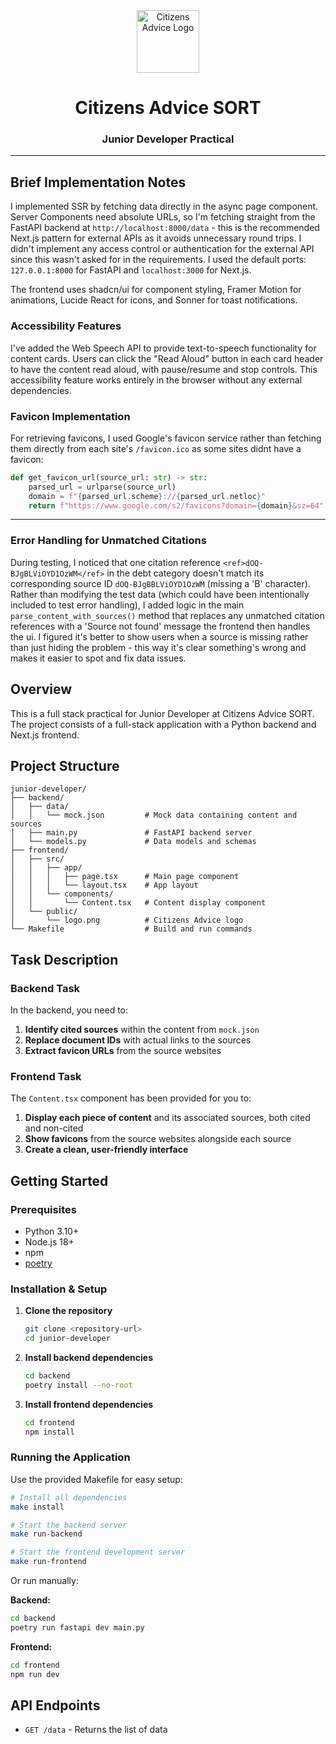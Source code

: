 <div align="center">
  <img src="frontend/public/logo.png" alt="Citizens Advice Logo" width="100" height="100" />
    <h1>Citizens Advice SORT</h1>
    <h3>Junior Developer Practical</h3>
</div>

---


## Brief Implementation Notes

I implemented SSR by fetching data directly in the async page component. Server Components need absolute URLs, so I'm fetching straight from the FastAPI backend at `http://localhost:8000/data` - this is the recommended Next.js pattern for external APIs as it avoids unnecessary round trips. I didn't implement any access control or authentication for the external API since this wasn't asked for in the requirements. I used the default ports: `127.0.0.1:8000` for FastAPI and `localhost:3000` for Next.js.

The frontend uses shadcn/ui for component styling, Framer Motion for animations, Lucide React for icons, and Sonner for toast notifications.

### Accessibility Features

I've added the Web Speech API to provide text-to-speech functionality for content cards. Users can click the "Read Aloud" button in each card header to have the content read aloud, with pause/resume and stop controls. This accessibility feature works entirely in the browser without any external dependencies.

### Favicon Implementation

For retrieving favicons, I used Google's favicon service rather than fetching them directly from each site's `/favicon.ico` as some sites didnt have a favicon:

```python
def get_favicon_url(source_url: str) -> str:
    parsed_url = urlparse(source_url)
    domain = f"{parsed_url.scheme}://{parsed_url.netloc}"
    return f"https://www.google.com/s2/favicons?domain={domain}&sz=64"
```
---

### Error Handling for Unmatched Citations

During testing, I noticed that one citation reference `<ref>dOQ-BJgBLViOYD1OzWM</ref>` in the debt category doesn't match its corresponding source ID `dOQ-BJgBBLViOYD1OzWM` (missing a 'B' character). Rather than modifying the test data (which could have been intentionally included to test error handling), I added logic in the main `parse_content_with_sources()` method that replaces any unmatched citation references with a 'Source not found' message the frontend then handles the ui. I figured it's better to show users when a source is missing rather than just hiding the problem - this way it's clear something's wrong and makes it easier to spot and fix data issues.

## Overview

This is a full stack practical for Junior Developer at Citizens Advice SORT. The project consists of a full-stack application with a Python backend and Next.js frontend.

## Project Structure

```
junior-developer/
├── backend/
│   ├── data/
│   │   └── mock.json         # Mock data containing content and sources
│   ├── main.py               # FastAPI backend server
│   └── models.py             # Data models and schemas
├── frontend/
│   ├── src/
│   │   ├── app/
│   │   │   ├── page.tsx      # Main page component
│   │   │   └── layout.tsx    # App layout
│   │   └── components/
│   │       └── Content.tsx   # Content display component
│   └── public/
│       └── logo.png          # Citizens Advice logo
└── Makefile                  # Build and run commands
```

## Task Description

### Backend Task
In the backend, you need to:
1. **Identify cited sources** within the content from `mock.json`
2. **Replace document IDs** with actual links to the sources
3. **Extract favicon URLs** from the source websites

### Frontend Task
The `Content.tsx` component has been provided for you to:
1. **Display each piece of content** and its associated sources, both cited and non-cited
2. **Show favicons** from the source websites alongside each source
3. **Create a clean, user-friendly interface**

## Getting Started

### Prerequisites
- Python 3.10+
- Node.js 18+
- npm
- [poetry](https://python-poetry.org/docs/#installation)

### Installation & Setup

1. **Clone the repository**
   ```bash
   git clone <repository-url>
   cd junior-developer
   ```

2. **Install backend dependencies**
   ```bash
   cd backend
   poetry install --no-root
   ```

3. **Install frontend dependencies**
   ```bash
   cd frontend
   npm install
   ```

### Running the Application

Use the provided Makefile for easy setup:

```bash
# Install all dependencies
make install

# Start the backend server
make run-backend

# Start the frontend development server
make run-frontend
```

Or run manually:

**Backend:**
```bash
cd backend
poetry run fastapi dev main.py
```

**Frontend:**
```bash
cd frontend
npm run dev
```

## API Endpoints

- `GET /data` - Returns the list of data
